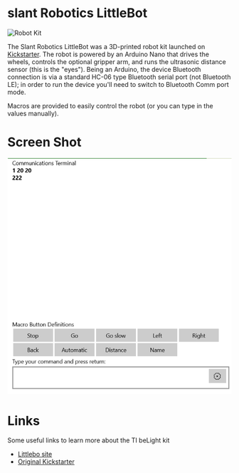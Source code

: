 ﻿# slant Robotics LittleBot

![Robot Kit](../DevicePictures/SlantRobotics_LittleBot-175.png)

The Slant Robotics LittleBot was a 3D-printed robot kit launched on [Kickstarter](https://www.kickstarter.com/projects/slantrobotics/littlebot-a-fun-arduino-robot-for-students-and-beg/posts/2254960). The robot
is powered by an Arduino Nano that drives the wheels, controls the optional gripper arm, and runs the ultrasonic 
distance sensor (this is the "eyes"). Being an Arduino, the device Bluetooth connection is via a standard
HC-06 type Bluetooth serial port (not Bluetooth LE); in order to run the device you'll need to switch to 
Bluetooth Comm port mode.

Macros are provided to easily control the robot (or you can type in the values manually).

# Screen Shot
![Screen Shot](../ScreenShots/Device_SlantRobotics_LittleBot.png)

# Links
Some useful links to learn more about the TI beLight kit

* [Littlebo site](https://www.littlearmrobot.com/littlebot_original.html)
* [Original Kickstarter](https://www.littlearmrobot.com/littlebot_original.html)